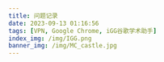 ```yaml
---
title: 问题记录
date: 2023-09-13 01:16:56
tags: [VPN, Google Chrome, iGG谷歌学术助手]
index_img: /img/IGG.png
banner_img: /img/MC_castle.jpg
---
```

